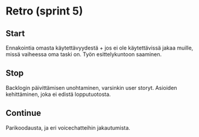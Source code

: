 
# Retro (sprint 5)
## Start
Ennakointia omasta käytettävyydestä + jos ei ole käytettävissä jakaa muille, missä vaiheessa oma taski on.
Työn esittelykuntoon saaminen.
## Stop
Backlogin päivittämisen unohtaminen, varsinkin user storyt.
Asioiden kehittäminen, joka ei edistä lopputuotosta.
## Continue
Parikoodausta, ja eri voicechatteihin jakautumista.
